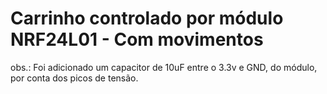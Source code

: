 # Carrinho controlado por módulo NRF24L01 - Com movimentos
obs.: Foi adicionado um capacitor de 10uF entre o 3.3v e GND, do módulo, por conta dos picos de tensão.
